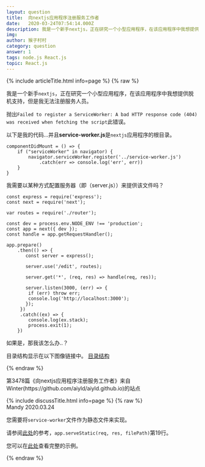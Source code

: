 ```yaml
---
layout: question
title:  向nextjs应用程序注册服务工作者
date:   2020-03-24T07:54:14.000Z
description: 我是一个新手nextjs，正在研究一个小型应用程序，在该应用程序中我想提供脱机支持，但是我无法注册服务人员。抛出Failed to register ...
img: 
author: 猴子村村
category: question
answer: 1
tags: node.js React.js
topic: React.js
---
```

<div class="article-root">
  <div class="article">
    {% include articleTitle.html info=page %}
    {% raw %}
    <div class="article-content"><p><font style="vertical-align: inherit;"><font style="vertical-align: inherit;">我是一个新手</font></font><code>nextjs</code><font style="vertical-align: inherit;"><font style="vertical-align: inherit;">，正在研究一个小型应用程序，在该应用程序中我想提供脱机支持，但是我无法注册服务人员。</font></font></p>

<p><font style="vertical-align: inherit;"><font style="vertical-align: inherit;">抛出</font></font><code>Failed to register a ServiceWorker: A bad HTTP response code (404) was received when fetching the script</code><font style="vertical-align: inherit;"><font style="vertical-align: inherit;">此错误。</font></font></p>

<p><font style="vertical-align: inherit;"><font style="vertical-align: inherit;">以下是我的代码...并且</font></font><strong><font style="vertical-align: inherit;"><font style="vertical-align: inherit;">service-worker.js</font></font></strong><font style="vertical-align: inherit;"><font style="vertical-align: inherit;">是</font></font><code>nextjs</code><font style="vertical-align: inherit;"><font style="vertical-align: inherit;">应用程序</font><font style="vertical-align: inherit;">的根目录</font><font style="vertical-align: inherit;">。</font></font></p>

<pre><code>componentDidMount = () =&gt; {<font></font>
    if ("serviceWorker" in navigator) {<font></font>
        navigator.serviceWorker.register('../service-worker.js')<font></font>
            .catch(err =&gt; console.log('err', err))<font></font>
    }<font></font>
}<font></font>
</code></pre>

<p><font style="vertical-align: inherit;"><font style="vertical-align: inherit;">我需要以某种方式配置服务器（即（server.js））来提供该文件吗？</font></font></p>

<pre><code>const express = require('express');<font></font>
const next = require('next');<font></font>
<font></font>
var routes = require('./router');<font></font>
<font></font>
const dev = process.env.NODE_ENV !== 'production';<font></font>
const app = next({ dev });<font></font>
const handle = app.getRequestHandler();<font></font>
<font></font>
app.prepare()<font></font>
    .then(() =&gt; {<font></font>
       const server = express();<font></font>
<font></font>
       server.use('/edit', routes);<font></font>
<font></font>
       server.get('*', (req, res) =&gt; handle(req, res));<font></font>
<font></font>
       server.listen(3000, (err) =&gt; {<font></font>
        if (err) throw err;<font></font>
        console.log('http://localhost:3000');<font></font>
       });<font></font>
     })<font></font>
     .catch((ex) =&gt; {<font></font>
        console.log(ex.stack);<font></font>
        process.exit(1);<font></font>
    })<font></font>
</code></pre>

<p><font style="vertical-align: inherit;"><font style="vertical-align: inherit;">如果是，那我该怎么办..？</font></font></p>

<p><font style="vertical-align: inherit;"><font style="vertical-align: inherit;">目录结构显示在以下图像链接中。
</font></font><a href="https://ibb.co/eBTb7K" rel="nofollow noreferrer"><font style="vertical-align: inherit;"><font style="vertical-align: inherit;">目录结构</font></font></a></p></div>
    {% endraw %}
  </div>
  <p class="winter_mark">第3478篇《向nextjs应用程序注册服务工作者》来自Winter(https://github.com/aiyld/aiyld.github.io)的站点</p>
  <div class="discuss-wrapper">
    {% include discussTitle.html info=page %}
    {% raw %}
    <div class="discuss-list">
    <div class="discuss-item">
        <div class="discuss-parent">
          <div class="discuss-meta">
            <span class="discuss-user">Mandy</span>
            <span class="discuss-time">2020.03.24</span>
          </div>
          <div class="discuss-comment"><p><font style="vertical-align: inherit;"><font style="vertical-align: inherit;">您需要将</font></font><code>service-worker</code><font style="vertical-align: inherit;"><font style="vertical-align: inherit;">文件作为静态文件来实现。</font></font></p>

<p><font style="vertical-align: inherit;"><font style="vertical-align: inherit;">请参阅</font></font><a href="https://github.com/zeit/next.js/blob/85769c3d3296cdcddc0fb36f05058c8e451ca57f/examples/with-sw-precache/server.js" rel="nofollow noreferrer"><font style="vertical-align: inherit;"><font style="vertical-align: inherit;">此处</font></font></a><font style="vertical-align: inherit;"><font style="vertical-align: inherit;">的参考</font><font style="vertical-align: inherit;">，</font></font><code>app.serveStatic(req, res, filePath)</code><font style="vertical-align: inherit;"><font style="vertical-align: inherit;">第19行。</font></font></p>

<p><font style="vertical-align: inherit;"><font style="vertical-align: inherit;">您可以在</font></font><a href="https://github.com/zeit/next.js/tree/85769c3d3296cdcddc0fb36f05058c8e451ca57f/examples/with-sw-precache" rel="nofollow noreferrer"><font style="vertical-align: inherit;"><font style="vertical-align: inherit;">此处</font></font></a><font style="vertical-align: inherit;"><font style="vertical-align: inherit;">查看完整的示例</font><font style="vertical-align: inherit;">。</font></font></p></div>
        </div></div>
    </div>
    {% endraw %}
  </div>
<div>
